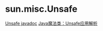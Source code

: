 # sun.misc.Unsafe

[Unsafe javadoc](http://www.docjar.com/docs/api/sun/misc/Unsafe.html)
[Java魔法类：Unsafe应用解析](https://tech.meituan.com/2019/02/14/talk-about-java-magic-class-unsafe.html)

### 
